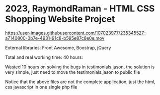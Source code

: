 # 2023, RaymondRaman - HTML CSS Shopping Website Projcet

 https://user-images.githubusercontent.com/107023977/235345527-a7140800-0b7e-4931-91c8-b595e87c8e0e.mov




External libraries:
Front Awesome, Boostrap, jQuery

Total and real working time:
40 hours: 

Wasted 10 hours on solving the bugs in testimonials.jason, the solution is very simple, 
just need to move the testimonials.jason to public file


Notice that the above files are not the complete application, just the html, css javascript in one single php file


